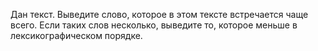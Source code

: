 Дан текст. Выведите слово, которое в этом тексте встречается чаще всего. Если таких слов несколько, выведите то, которое меньше в лексикографическом порядке.